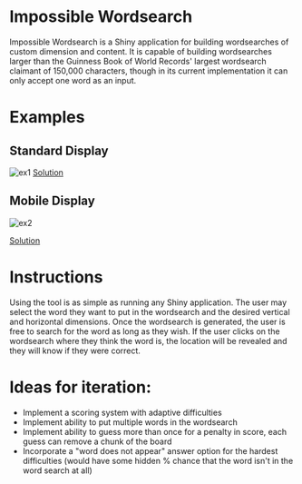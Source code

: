 # Impossible Wordsearch

Impossible Wordsearch is a Shiny application for building wordsearches of custom dimension and content. It is capable of building wordsearches larger than the Guinness Book of World Records' largest wordsearch claimant of 150,000 characters, though in its current implementation it can only accept one word as an input.

# Examples
## Standard Display
![ex1](https://user-images.githubusercontent.com/11789070/146255358-5bd16dd3-8198-4d69-a676-48cf809b8f28.jpg)
[Solution](https://user-images.githubusercontent.com/11789070/146255376-077a044e-2e2a-4509-a0d8-402702b2c2d2.jpg)
## Mobile Display
![ex2](https://user-images.githubusercontent.com/11789070/146255383-1b64695b-73b9-45a9-8183-013b15a7b7e1.jpg)

[Solution](https://user-images.githubusercontent.com/11789070/146255393-6ba607d0-8c73-4322-9c88-3a74af2bcd70.jpg)



# Instructions

Using the tool is as simple as running any Shiny application. The user may select the word they want to put in the wordsearch and the desired vertical and horizontal dimensions. Once the wordsearch is generated, the user is free to search for the word as long as they wish. If the user clicks on the wordsearch where they think the word is, the location will be revealed and they will know if they were correct.

# Ideas for iteration:
- Implement a scoring system with adaptive difficulties
- Implement ability to put multiple words in the wordsearch
- Implement ability to guess more than once for a penalty in score, each guess can remove a chunk of the board 
- Incorporate a "word does not appear" answer option for the hardest difficulties (would have some hidden % chance that the word isn't in the word search at all)
